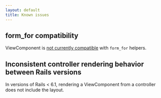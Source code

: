 ```yaml
---
layout: default
title: Known issues
---
```


## form_for compatibility

ViewComponent is [not currently compatible](https://github.com/github/view_component/issues/241) with `form_for` helpers.

## Inconsistent controller rendering behavior between Rails versions

In versions of Rails < 6.1, rendering a ViewComponent from a controller does not include the layout.